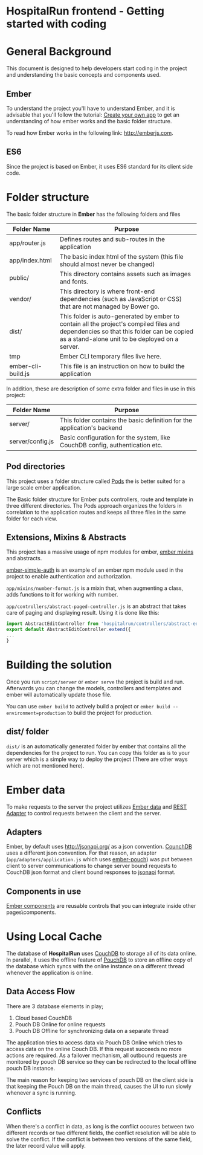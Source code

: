 HospitalRun frontend - Getting started with coding
================

# General Background
This document is designed to help developers start coding in the project and understanding the basic concepts and components used.

## Ember
To understand the project you'll have to understand Ember, and it is advisable that you'll follow the tutorial: [Create your own app](https://guides.emberjs.com/v2.6.0/tutorial/ember-cli/) to get an understanding of how ember works and the basic folder structure.

To read how Ember works in the following link: http://emberjs.com.

## ES6
Since the project is based on Ember, it uses ES6 standard for its client side code.

# Folder structure
The basic folder structure in **Ember** has the following folders and files

| Folder Name | Purpose |
| ----------- | ------- |
| app/router.js | Defines routes and sub-routes in the application 
| app/index.html | The basic index html of the system (this file should almost never be changed)
| public/ | This directory contains assets such as images and fonts.
| vendor/ | This directory is where front-end dependencies (such as JavaScript or CSS) that are not managed by Bower go.
| dist/ | This folder is auto-generated by ember to contain all the project's compiled files and dependencies so that this folder can be copied as a stand-alone unit to be deployed on a server.
| tmp | Ember CLI temporary files live here.
| ember-cli-build.js | This file is an instruction on how to build the application

In addition, these are description of some extra folder and files in use in this project:

| Folder Name | Purpose |
| ----------- | ------- |
| server/ | This folder contains the basic definition for the application's backend
| server/config.js | Basic configuration for the system, like CouchDB config, authentication etc.


## Pod directories
This project uses a folder structure called [Pods](http://cball.me/organize-your-ember-app-with-pods/) the is better suited for a large scale ember application.

The Basic folder structure for Ember puts controllers, route and template in three different directories. The Pods approach organizes the folders in correlation to the application routes and keeps all three files in the same folder for each view. 

## Extensions, Mixins & Abstracts
This project has a massive usage of npm modules for ember, [ember mixins](http://emberjs.com/api/classes/Ember.Mixin.html) and abstracts.

[ember-simple-auth](https://ember-simple-auth.com/) is an example of an ember npm module used in the project to enable authentication and authorization.

`app/mixins/number-format.js` is a mixin that, when augmenting a class, adds functions to it for working with number. 

`app/controllers/abstract-paged-controller.js` is an abstract that takes care of paging and displaying result.
Using it is done like this:

```js
import AbstractEditController from 'hospitalrun/controllers/abstract-edit-controller';
export default AbstractEditController.extend({
...
}
```

# Building the solution
Once you run `script/server` or `ember serve` the project is build and run. Afterwards you can change the models, controllers and templates and ember will automatically update those file.

You can use `ember build` to actively build a project or `ember build --environment=production` to build the project for production.

## dist/ folder
`dist/` is an automatically generated folder by ember that contains all the dependencies for the project to run. You can copy this folder as is to your server which is a simple way to deploy the project (There are other ways which are not mentioned here).

# Ember data
To make requests to the server the project utilizes [Ember data](http://emberjs.com/api/data/) and [REST Adapter](http://emberjs.com/api/data/classes/DS.RESTAdapter.html) to control requests between the client and the server.

## Adapters
Ember, by default uses http://jsonapi.org/ as a json convention. [CounchDB](http://couchdb.apache.org/) uses a different json convention. For that reason, an adapter (`app/adapters/application.js` which uses [ember-pouch](https://github.com/nolanlawson/ember-pouch)) was put between client to server communications to change server bound requests to CouchDB json format and client bound responses to [jsonapi](http://jsonapi.org) format.

## Components in use
[Ember components](http://emberjs.com/api/classes/Ember.Component.html) are reusable controls that you can integrate inside other pages\components.

# Using Local Cache
The database of **HospitalRun** uses [CouchDB](http://couchdb.apache.org/) to storage all of its data online.
In parallel, it uses the offline feature of [PouchDB](https://pouchdb.com/) to store an offline copy of the database which syncs with the online instance on a different thread whenever the application is online.

## Data Access Flow
There are 3 database elements in play;
1. Cloud based CouchDB
2. Pouch DB Online for online requests
3. Pouch DB Offline for synchronizing  data on a separate thread

The application tries to access data via Pouch DB Online which tries to access data on the online Couch DB. If this request succeeds no more actions are required.
As a failover mechanism, all outbound requests are monitored by pouch DB service so they can be redirected to the local offline pouch DB instance.

The main reason for keeping two services of pouch DB on the client side is that keeping the Pouch DB on the main thread, causes the UI to run slowly whenever a sync is running.

## Conflicts
When there's a conflict in data, as long is the conflict occures between two different records or two different fields, the conflict resolution will be able to solve the conflict.
If the conflict is between two versions of the same field, the later record value will apply.